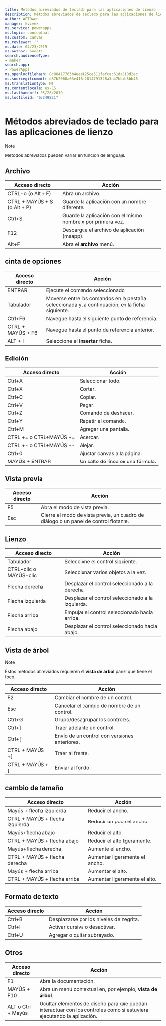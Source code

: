 ```yaml
---
title: Métodos abreviados de teclado para las aplicaciones de lienzo | Microsoft Docs
description: Métodos abreviados de teclado para las aplicaciones de lienzo
author: AFTOwen
manager: kvivek
ms.service: powerapps
ms.topic: conceptual
ms.custom: canvas
ms.reviewer: ''
ms.date: 04/23/2019
ms.author: anneta
search.audienceType:
- maker
search.app:
- PowerApps
ms.openlocfilehash: 8c88417763b4eee125ce511fafcac61da018d2ec
ms.sourcegitcommit: d87b2068a63e416e2814791328a3a47bbcb5bb48
ms.translationtype: MT
ms.contentlocale: es-ES
ms.lasthandoff: 05/28/2019
ms.locfileid: "66249821"
---
```

# <a name="keyboard-shortcuts-for-canvas-apps"></a>Métodos abreviados de teclado para las aplicaciones de lienzo

> [!NOTE]
> Métodos abreviados pueden variar en función de lenguaje.

## <a name="file"></a>Archivo

| Acceso directo | Acción |
|--|--|
| CTRL+o (o Alt + F) | Abra un archivo. |
| CTRL + MAYÚS + S (o Alt + P) | Guarde la aplicación con un nombre diferente. |
| Ctrl+S | Guarde la aplicación con el mismo nombre o por primera vez. |
| F12 | Descargue el archivo de aplicación (msapp). |
| Alt+F | Abra el **archivo** menú. |

## <a name="ribbon"></a>cinta de opciones

| Acceso directo | Acción |
|--|--|
| ENTRAR | Ejecute el comando seleccionado. |
| Tabulador | Moverse entre los comandos en la pestaña seleccionada y, a continuación, en la ficha siguiente. |
| Ctrl+F6 | Navegue hasta el siguiente punto de referencia. |
| CTRL + MAYÚS + F6 | Navegue hasta el punto de referencia anterior. |
| ALT + I | Seleccione el **insertar** ficha. |

## <a name="editing"></a>Edición

| Acceso directo | Acción |
|--|--|
| Ctrl+A | Seleccionar todo. |
| Ctrl+X | Cortar. |
| Ctrl+C | Copiar. |
| Ctrl+V | Pegar. |
| Ctrl+Z | Comando de deshacer. |
| Ctrl+Y | Repetir el comando. |
| Ctrl+M | Agregar una pantalla. |
| CTRL += o CTRL+MAYÚS += | Acercar. |
| CTRL +- o CTRL+MAYÚS +- | Alejar. |
| Ctrl+0 | Ajustar canvas a la página. |
| MAYÚS + ENTRAR | Un salto de línea en una fórmula. |

## <a name="preview"></a>Vista previa

| Acceso directo | Acción |
|--|--|
| F5 | Abra el modo de vista previa. |
| Esc | Cierre el modo de vista previa, un cuadro de diálogo o un panel de control flotante.|

## <a name="canvas"></a>Lienzo

| Acceso directo | Acción |
|--|--|
| Tabulador | Seleccione el control siguiente. |
| CTRL+clic o MAYÚS+clic | Seleccionar varios objetos a la vez. |
| Flecha derecha | Desplazar el control seleccionado a la derecha. |
| Flecha izquierda | Desplazar el control seleccionado a la izquierda. |
| Flecha arriba | Empujar el control seleccionado hacia arriba. |
| Flecha abajo | Desplazar el control seleccionado hacia abajo. |

## <a name="tree-view"></a>Vista de árbol

> [!NOTE]
> Estos métodos abreviados requieren el **vista de árbol** panel que tiene el foco.

| Acceso directo | Acción |
|--|--|
| F2 | Cambiar el nombre de un control. |
| Esc | Cancelar el cambio de nombre de un control. |
| Ctrl+G | Grupo/desagrupar los controles. |
| Ctrl+] | Traer adelante un control. |
| Ctrl+[ | Envío de un control con versiones anteriores. |
| CTRL + MAYÚS +] | Traer al frente. |
| CTRL + MAYÚS +[ | Enviar al fondo. |

## <a name="resize"></a>cambio de tamaño

| Acceso directo | Acción |
|--|--|
| Mayús + flecha izquierda | Reducir el ancho. |
| CTRL + MAYÚS + flecha izquierda | Reducir un poco el ancho. |
| Mayús+flecha abajo | Reducir el alto. |
| CTRL + MAYÚS + flecha abajo | Reducir el alto ligeramente. |
| Mayús+flecha derecha | Aumente el ancho. |
| CTRL + MAYÚS + flecha derecha | Aumentar ligeramente el ancho. |
| Mayús + flecha arriba | Aumentar el alto. |
| CTRL + MAYÚS + flecha arriba | Aumentar ligeramente el alto. |

## <a name="text-format"></a>Formato de texto

| Acceso directo | Acción |
|--|--|
| Ctrl+B  | Desplazarse por los niveles de negrita. |
| Ctrl+I | Activar cursiva o desactivar. |
| Ctrl+U | Agregar o quitar subrayado. |

## <a name="other"></a>Otros

| Acceso directo | Acción |
|--|--|
| F1 | Abra la documentación. |
| MAYÚS + F10 | Abra un menú contextual en, por ejemplo, **vista de árbol**. |
| ALT o Ctrl + Mayús | Ocultar elementos de diseño para que puedan interactuar con los controles como si estuviera ejecutando la aplicación. |

